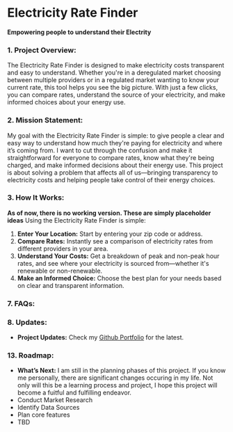 # Electricity Rate Finder
  **Empowering people to understand their Electrity**

### 1. **Project Overview:**
  The Electricity Rate Finder is designed to make electricity costs transparent and easy to understand. Whether you're in a deregulated market choosing between multiple providers or in a regulated market wanting to know your current rate, this tool helps you see the big picture. With just a few clicks, you can compare rates, understand the source of your electricity, and make informed choices about your energy use.

### 2. **Mission Statement:**
  My goal with the Electricity Rate Finder is simple: to give people a clear and easy way to understand how much they're paying for electricity and where it’s coming from. I want to cut through the confusion and make it straightforward for everyone to compare rates, know what they're being charged, and make informed decisions about their energy use. This project is about solving a problem that affects all of us—bringing transparency to electricity costs and helping people take control of their energy choices.

### 3. **How It Works:**
  **As of now, there is no working version. These are simply placeholder ideas**
Using the Electricity Rate Finder is simple:
   1. **Enter Your Location:** Start by entering your zip code or address.
   2. **Compare Rates:** Instantly see a comparison of electricity rates from different providers in your area.
   3. **Understand Your Costs:** Get a breakdown of peak and non-peak hour rates, and see where your electricity is sourced from—whether it's renewable or non-renewable.
   4. **Make an Informed Choice:** Choose the best plan for your needs based on clear and transparent information.

### 7. **FAQs:**
   
### 8. **Updates:**
   - **Project Updates:** Check my [Github Portfolio](https://github.com/crow50/ernest-portfolio) for the latest.

### 13. **Roadmap:**
   - **What’s Next:** I am still in the planning phases of this project. If you know me personally, there are significant changes occuring in my life. Not only will this be a learning process and project, I hope this project will become a fuitful and fulfilling endeavor.
   - Conduct Market Research
   - Identify Data Sources
   - Plan core features
   - TBD
